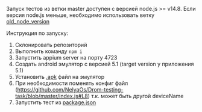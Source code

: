 Запуск тестов из ветки master доступен с версией node.js >= v14.8. Если версия node.js меньше, необходимо использовать ветку [old_node_version](https://github.com/NelyaOs/Drom-testing-task/tree/old_node_version)

Инструкция по запуску:
1) Склонировать репозиторий
2) Выполнить команду ```npm i```
3) Запустить appium server на порту 4723
4) Создать android эмулятор с версией 5.1 (target version у приложения 5.1)
5) Установить [.apk](https://github.com/NelyaOs/Drom-testing-task/blob/master/apk/app.apk) файл на эмулятор
6) При необходимости поменять конфиг файл (https://github.com/NelyaOs/Drom-testing-task/blob/master/index.js#L8) т.к. может быть другой deviceName
7) Запустить тест из [package.json](https://github.com/NelyaOs/Drom-testing-task/blob/master/package.json)
